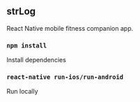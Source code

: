 ## strLog
React Native mobile fitness companion app.

### `npm install`
Install dependencies
### `react-native run-ios/run-android`
Run locally

